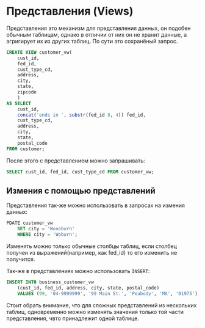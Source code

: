 # Представления (Views)

Представления это механизм для представления данных, он подобен обычным таблицам, однако в отличии от них он не хранит данные, а агригирует их из других таблиц. По сути это сохранёный запрос.

```SQL
CREATE VIEW customer_vw(
    cust_id,
    fed_id,
    cust_type_cd,
    address,
    city,
    state,
    zipcode
    )
AS SELECT 
    cust_id, 
    concat('ends in ', substr(fed_id 8, 4)) fed_id,
    cust_type_cd,
    address,
    city,
    state,
    postal_code
FROM customer;
```
После этого с представлением можно запрашивать:
```SQL
SELECT cust_id, fed_id, cust_type_cd FROM customer_vw;
```

## Измения с помощью представлений

Представления так-же можно использовать в запросах на измения данных:
```SQL
PDATE customer_vw
    SET city = 'Woooburn'
    WHERE city = 'Woburn';
```
Изменять можно только обычные столбцы таблиц, если столбец получен из выражений(например, как fed_id) то его изменить не получится.

Так-же в представлениях можно использовать `INSERT`:
```SQL
INSERT INTO business_customer_vw
    (cust_id, fed_id, address, city, state, postal_code)
    VALUES (99, '04-9999999', '99 Main St.', 'Peabody', 'MA', '01975');
```

Стоит обрать внимание, что для сложных представлений из нескольких таблиц, одновременно можно изменять значения только той части представления, чвто принадлежит одной таблице.

